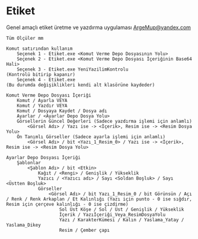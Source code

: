 # Etiket
Genel amaçlı etiket üretme ve yazdırma uygulaması ArgeMup@yandex.com

    Tüm Ölçüler mm

    Komut satırından kullanım
        Seçenek 1 - Etiket.exe <Komut Verme Depo Dosyasının Yolu>
        Seçenek 2 - Etiket.exe <Komut Verme Depo Dosyası İçeriğinin Base64 Hali>
        Seçenek 3 - Etiket.exe YeniYazilimKontrolu                                  (Kontrolü bitirip kapanır)
        Seçenek 4 - Etiket.exe                                                      (Bu durumda değişiklikleri kendi alt klasörüne kaydeder)

    Komut Verme Depo Dosyası İçeriği
        Komut / Ayarla VEYA
        Komut / Yazdır VEYA
        Komut / Dosyaya Kaydet / Dosya adı
        Ayarlar / <Ayarlar Depo Dosya Yolu>
        Görsellerin Güncel Değerleri (Sadece yazdırma işlemi için anlamlı)
            <Görsel Adı> / Yazı ise -> <İçerik>, Resim ise -> <Resim Dosya Yolu>
        Ön Tanımlı Görseller (Sadece ayarla işlemi için anlamlı)
            <Görsel Adı> / bit <Yazı_1_Resim_0> / Yazı ise -> <İçerik>, Resim ise -> <Resim Dosya Yolu>

    Ayarlar Depo Dosyası İçeriği
        Şablonlar
            <Şablon Adı> / bit <Etkin>
                Kağıt / <Rengi> / Genişlik / Yükseklik
                Yazıcı / <Yazıcı adı> / Sayı <Soldan Boşluk> / Sayı <Üstten Boşluk>
                Görseller
                    <Görsel Adı> / bit Yazı_1_Resim_0 / bit Görünsün / Açı / Renk / Renk Arkaplan / Et Kalınlığı (Yazı için punto - 0 ise sığdır, Resim için çerçeve kalınlığı - 0 ise çizdirme)
                        Sol Üst Köşe / Sol / Üst / Genişlik / Yükseklik
                        İçerik / Yazıİçeriği_Veya_ResimDosyaYolu
                        Yazı / KarakterKümesi / Kalın / Yaslama_Yatay / Yaslama_Dikey
                        Resim / Çember çapı